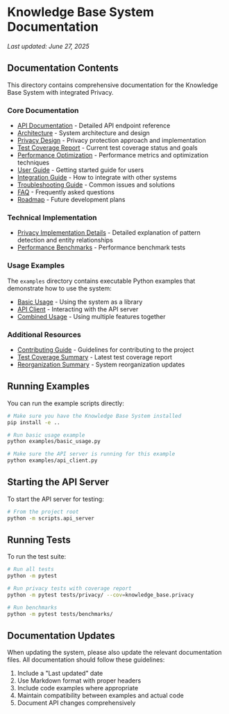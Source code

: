 # Knowledge Base System Documentation

*Last updated: June 27, 2025*

## Documentation Contents

This directory contains comprehensive documentation for the Knowledge Base System with integrated Privacy.

### Core Documentation

- [API Documentation](api.md) - Detailed API endpoint reference
- [Architecture](architecture.md) - System architecture and design
- [Privacy Design](privacy_design.md) - Privacy protection approach and implementation
- [Test Coverage Report](test_coverage.md) - Current test coverage status and goals
- [Performance Optimization](performance_optimization.md) - Performance metrics and optimization techniques
- [User Guide](user_guide.md) - Getting started guide for users
- [Integration Guide](integration_guide.md) - How to integrate with other systems
- [Troubleshooting Guide](troubleshooting.md) - Common issues and solutions
- [FAQ](faq.md) - Frequently asked questions
- [Roadmap](roadmap.md) - Future development plans

### Technical Implementation

- [Privacy Implementation Details](examples/privacy_implementation.md) - Detailed explanation of pattern detection and entity relationships
- [Performance Benchmarks](../tests/benchmarks/test_privacy_benchmarks.py) - Performance benchmark tests

### Usage Examples

The `examples` directory contains executable Python examples that demonstrate how to use the system:

- [Basic Usage](examples/basic_usage.py) - Using the system as a library
- [API Client](examples/api_client.py) - Interacting with the API server
- [Combined Usage](examples/combined_usage.py) - Using multiple features together

### Additional Resources

- [Contributing Guide](../CONTRIBUTING.md) - Guidelines for contributing to the project
- [Test Coverage Summary](../TEST_COVERAGE_SUMMARY.md) - Latest test coverage report
- [Reorganization Summary](../REORGANIZATION_SUMMARY.md) - System reorganization updates

## Running Examples

You can run the example scripts directly:

```bash
# Make sure you have the Knowledge Base System installed
pip install -e ..

# Run basic usage example
python examples/basic_usage.py

# Make sure the API server is running for this example
python examples/api_client.py
```

## Starting the API Server

To start the API server for testing:

```bash
# From the project root
python -m scripts.api_server
```

## Running Tests

To run the test suite:

```bash
# Run all tests
python -m pytest

# Run privacy tests with coverage report
python -m pytest tests/privacy/ --cov=knowledge_base.privacy

# Run benchmarks
python -m pytest tests/benchmarks/
```

## Documentation Updates

When updating the system, please also update the relevant documentation files. All documentation should follow these guidelines:

1. Include a "Last updated" date
2. Use Markdown format with proper headers
3. Include code examples where appropriate
4. Maintain compatibility between examples and actual code
5. Document API changes comprehensively 
